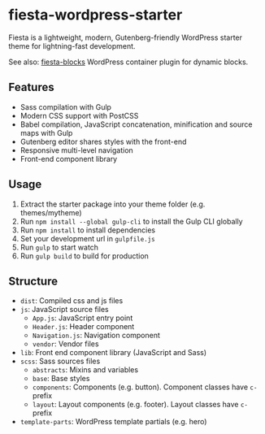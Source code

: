 # fiesta-wordpress-starter

Fiesta is a lightweight, modern, Gutenberg-friendly WordPress starter theme for lightning-fast development.

See also: [fiesta-blocks](https://github.com/jsaarine/fiesta-blocks) WordPress container plugin for dynamic blocks.

## Features

* Sass compilation with Gulp
* Modern CSS support with PostCSS
* Babel compilation, JavaScript concatenation, minification and source maps with Gulp
* Gutenberg editor shares styles with the front-end
* Responsive multi-level navigation 
* Front-end component library

## Usage

1. Extract the starter package into your theme folder (e.g. themes/mytheme)
2. Run `npm install --global gulp-cli` to install the Gulp CLI globally
3. Run `npm install` to install dependencies
4. Set your development url in `gulpfile.js`
5. Run `gulp` to start watch
6. Run `gulp build` to build for production

## Structure

* `dist`: Compiled css and js files
* `js`: JavaScript source files
  * `App.js`: JavaScript entry point
  * `Header.js`: Header component
  * `Navigation.js`: Navigation component
  * `vendor`: Vendor files
* `lib`: Front end component library (JavaScript and Sass)
* `scss`: Sass sources files
  * `abstracts`: Mixins and variables
  * `base`: Base styles
  * `components`: Components (e.g. button). Component classes have `c-`prefix
  * `layout`: Layout components (e.g. footer). Layout classes have `c-`prefix
* `template-parts`: WordPress template partials (e.g. hero)
